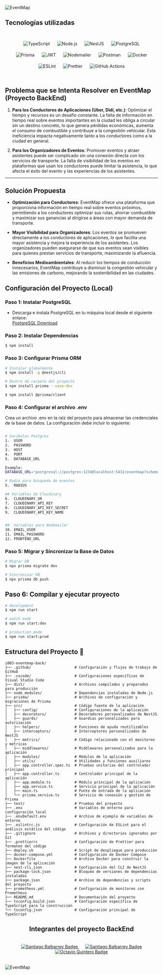 ![EventMap](https://i.ibb.co/0ZrrLLc/Captura-de-pantalla-2024-10-04-090452.png)

## Tecnologías utilizadas

<div style="text-align: center; padding: 20px;">
  <img src="https://img.shields.io/badge/TypeScript-3178C6?style=for-the-badge&logo=typescript&logoColor=white" alt="TypeScript" style="margin: 10px;">
  <img src="https://img.shields.io/badge/Node.js-339933?style=for-the-badge&logo=nodedotjs&logoColor=white" alt="Node.js" style="margin: 10px;">
  <img src="https://img.shields.io/badge/NestJS-E0234E?style=for-the-badge&logo=nestjs&logoColor=white" alt="NestJS" style="margin: 10px;">
  <img src="https://img.shields.io/badge/PostgreSQL-4169E1?style=for-the-badge&logo=postgresql&logoColor=white" alt="PostgreSQL" style="margin: 10px;">
  <img src="https://img.shields.io/badge/Prisma-2D3748?style=for-the-badge&logo=prisma&logoColor=white" alt="Prisma" style="margin: 10px;">
  <img src="https://img.shields.io/badge/JWT-000000?style=for-the-badge&logo=jsonwebtokens" alt="JWT" style="margin: 10px;">
  <img src="https://img.shields.io/badge/Nodemailer-0072C6?style=for-the-badge&logo=nodemailer&logoColor=white" alt="Nodemailer" style="margin: 10px;">
  <img src="https://img.shields.io/badge/Postman-FF6C37?style=for-the-badge&logo=postman&logoColor=white" alt="Postman" style="margin: 10px;">
  <img src="https://img.shields.io/badge/Docker-2496ED?style=for-the-badge&logo=docker&logoColor=white" alt="Docker" style="margin: 10px;">
  <!-- <img src="https://img.shields.io/badge/Swagger-85EA2D?style=for-the-badge&logo=swagger&logoColor=black" alt="Swagger" style="margin: 10px;"> -->
  <img src="https://img.shields.io/badge/ESLint-4B32C3?style=for-the-badge&logo=eslint&logoColor=white" alt="ESLint" style="margin: 10px;">
  <img src="https://img.shields.io/badge/Prettier-F7B93E?style=for-the-badge&logo=prettier&logoColor=black" alt="Prettier" style="margin: 10px;">
  <!-- <img src="https://img.shields.io/badge/Shell_Script-121011?style=for-the-badge&logo=gnu-bash&logoColor=white" alt="Shell Script" style="margin: 10px;"> -->
  <img src="https://img.shields.io/badge/GitHub_Actions-2088FF?style=for-the-badge&logo=github-actions&logoColor=white" alt="GitHub Actions" style="margin: 10px;">
</div>



## Problema que se Intenta Resolver en EventMap (Proyecto BackEnd)

1. **Para los Conductores de Aplicaciones (Uber, Didi, etc.)**: Optimizar el tiempo y recursos es un desafío constante. La falta de información en tiempo real sobre eventos importantes en la ciudad les obliga a circular sin un destino concreto, lo que genera pérdidas económicas, aumenta el consumo de combustible y contribuye a la congestión vehicular. Esta ineficiencia impacta negativamente tanto a los conductores como a la ciudad en general.

2. **Para los Organizadores de Eventos**: Promover eventos y atraer asistentes puede ser complicado sin una conexión directa con los servicios de transporte. La falta de visibilidad de los eventos en plataformas que usan los conductores puede limitar la asistencia, lo que afecta el éxito del evento y las experiencias de los asistentes.

---

## Solución Propuesta

- **Optimización para Conductores**: EventMap ofrece una plataforma que proporciona información en tiempo real sobre eventos próximos, permitiendo a los conductores optimizar sus rutas, ahorrar combustible y maximizar sus ganancias al dirigirse a áreas con mayor demanda de transporte.

- **Mayor Visibilidad para Organizadores**: Los eventos se promueven directamente a los conductores de aplicaciones, lo que facilita una mayor asistencia y mejora la experiencia de los asistentes. Los organizadores pueden asegurarse de que sus eventos sean visibles para quienes prestan servicios de transporte, maximizando la afluencia.

- **Beneficios Medioambientales**: Al reducir los tiempos de conducción innecesarios, EventMap contribuye a disminuir la congestión vehicular y las emisiones de carbono, mejorando la sostenibilidad en las ciudades.


## Configuración del Proyecto (Local)

### Paso 1: Instalar PostgreSQL
- Descarga e instala PostgreSQL en tu máquina local desde el siguiente enlace:  
  [PostgreSQL Download](https://www.postgresql.org/download/)

### Paso 2: Instalar Dependencias

```bash
$ npm install
```

### Paso 3: Configurar Prisma ORM
```bash
# Instalar globalmente
$ npm install -g @nestjs/cli
```
```bash
# Dentro de carpeta del proyecto
$ npm install prisma --save-dev

$ npm install @prisma/client
```

### Paso 4: Configurar el archivo .env
Crea un archivo .env en la raíz del proyecto para almacenar las credenciales de la base de datos. La configuración debe incluir lo siguiente:
```bash

# Varibales Postgres
1.  USER 
2.  PASSWORD 
3.  HOST
4.  PORT
5.  DATABASE_URL

Example:
DATABASE_URL="postgresql://postgres:1234@localhost:5432/eventmap?schema=SCHEMA"

# Radio para búsqueda de eventos
5.  RADIUS

## Variables de Cloudinary
6.  CLOUDINARY_UR
7.  CLOUDINARY_API_KEY
8.  CLOUDINARY_API_KEY_SECRET
9.  CLOUDINARY_API_KEY_NAME


##  Variables para Nodemailer
10. EMAIL_USER
11. EMAIL_PASSWORD
12. FRONTEND_URL

```

### Paso 5: Migrar y Sincronizar la Base de Datos
```bash
# Migrar DB
$ npx prisma migrate dev
```

```bash
# Sincronizar DB
$ npx prisma db push
```

## Paso 6: Compilar y ejecutar proyecto

```bash
# development
$ npm run start

# watch mode
$ npm run start:dev

# production mode
$ npm run start:prod
```

## Estructura del Proyecto 📁
```plaintext
i003-eventmap-back/
├── .github/                    # Configuración y flujos de trabajo de GitHub
├── .vscode/                    # Configuraciones específicas de Visual Studio Code
├── dist/                       # Archivos compilados y preparados para producción
├── node_modules/               # Dependencias instaladas de Node.js
├── prisma/                     # Archivos de configuración y migraciones de Prisma
├── src/                        # Código fuente de la aplicación
│   ├── config/                 # Configuraciones de la aplicación
│   ├── decorators/             # Decoradores personalizados de NestJS
│   ├── guards/                 # Guardias personalizados para autorización
│   ├── helpers/                # Funciones de ayuda reutilizables
│   ├── interceptors/           # Interceptores personalizados de NestJS
│   ├── metrics/                # Código relacionado con el monitoreo y métricas
│   ├── middlewares/            # Middlewares personalizados para la aplicación
│   ├── modules/                # Módulos de la aplicación
│   ├── utils/                  # Utilidades y funciones auxiliares
│   ├── app.controller.spec.ts  # Pruebas unitarias del controlador principal
│   ├── app.controller.ts       # Controlador principal de la aplicación
│   ├── app.module.ts           # Módulo principal de la aplicación
│   ├── app.service.ts          # Servicio principal de la aplicación
│   ├── main.ts                 # Punto de entrada de la aplicación
│   └── prisma.service.ts       # Servicio de conexión y gestión de Prisma
├── test/                       # Pruebas del proyecto
├── .env                        # Variables de entorno para configuración local
├── .envDefault.env             # Archivo de ejemplo de variables de entorno
├── .eslintrc.js                # Configuración de ESLint para el análisis estático del código
├── .gitignore                  # Archivos y directorios ignorados por Git
├── .prettierrc                 # Configuración de Prettier para formateo del código
├── deploy.sh                   # Script de despliegue para producción
├── docker-compose.yml          # Configuración de Docker Compose
├── Dockerfile                  # Archivo Docker para construir la imagen de la aplicación
├── nest-cli.json               # Configuración del CLI de NestJS
├── package-lock.json           # Bloqueo de versiones de dependencias instaladas
├── package.json                # Archivo de dependencias y scripts del proyecto
├── prometheus.yml              # Configuración de monitoreo con Prometheus
├── README.md                   # Documentación del proyecto
├── tsconfig.build.json         # Configuración específica de TypeScript para la construcción
└── tsconfig.json               # Configuración principal de TypeScript
```


<div style="text-align: center;">
  <h2>Integrantes del proyecto BackEnd</h2>
</div>

<div style="text-align: center; padding: 20px;">
  <a href="https://www.linkedin.com/in/ulises-rodriguez-desarrolloweb-fullstack/" target="_blank" style="margin: 10px;">
    <img src="https://img.shields.io/badge/Ulises Rodriguez%20-stackedit?style=for-the-badge&logo=rocket&logoColor=%23000000&logoSize=auto&color=%235bca1b" alt="Santiago Balbarrey Badge">
  </a>
  <a href="http://linkedin.com/in/santiagobalbarrey" target="_blank" style="margin: 10px;">
    <img src="https://img.shields.io/badge/Santiago%Balbarrey%20-stackedit?style=for-the-badge&logo=rocket&logoColor=%23000000&logoSize=auto&color=%235bca1b" alt="Santiago Balbarrey Badge">
  </a>
  <a href="https://github.com/octa-quintero" target="_blank" style="margin: 10px;">
    <img src="https://img.shields.io/badge/Octavio%20Quintero-stackedit?style=for-the-badge&logo=rocket&logoColor=%23000000&logoSize=auto&color=%235bca1b" alt="Octavio Quintero Badge">
  </a>
</div>




![EventMap](https://i.ibb.co/dtCqRzD/4688bb3888c033b886921ae5c59216b5.png)